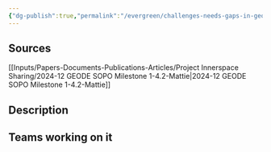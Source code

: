 ```yaml
---
{"dg-publish":true,"permalink":"/evergreen/challenges-needs-gaps-in-geothermal/low-heat-coefficient-coatings/","tags":["need"]}
---
```


## Sources
[[Inputs/Papers-Documents-Publications-Articles/Project Innerspace Sharing/2024-12 GEODE SOPO Milestone 1-4.2-Mattie\|2024-12 GEODE SOPO Milestone 1-4.2-Mattie]]

## Description


## Teams working on it


